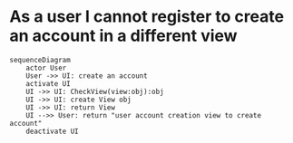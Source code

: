 # As a user I cannot register to create an account in a different view 
```mermaid
sequenceDiagram
    actor User
    User ->> UI: create an account
    activate UI
    UI ->> UI: CheckView(view:obj):obj
    UI ->> UI: create View obj 
    UI ->> UI: return View 
    UI -->> User: return "user account creation view to create account"
    deactivate UI
```